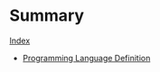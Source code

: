 # Summary

[Index](index.md)

- [Programming Language Definition](programming-language-definition.md)
